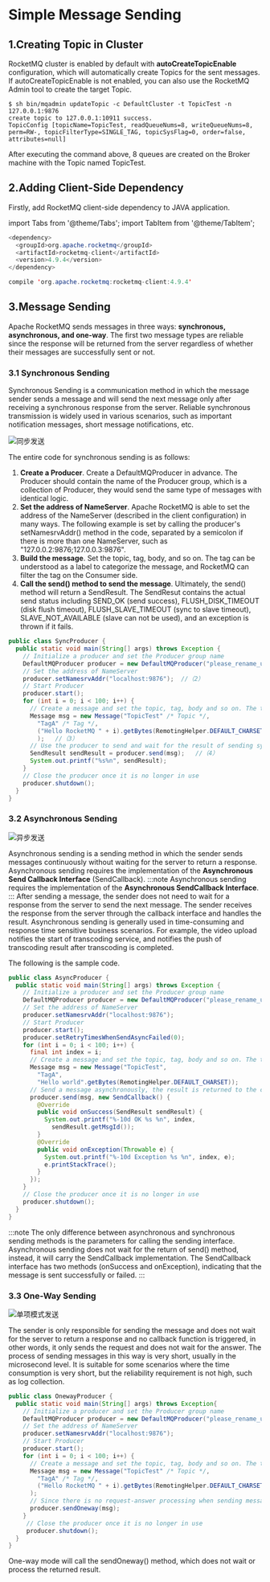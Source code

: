 # Simple Message Sending

## 1.Creating Topic in Cluster

RocketMQ cluster is enabled by default with **autoCreateTopicEnable** configuration, which will automatically create Topics for the sent messages. If autoCreateTopicEnable is not enabled, you can also use the RocketMQ Admin tool to create the target Topic.

```shell
$ sh bin/mqadmin updateTopic -c DefaultCluster -t TopicTest -n 127.0.0.1:9876
create topic to 127.0.0.1:10911 success.
TopicConfig [topicName=TopicTest, readQueueNums=8, writeQueueNums=8, perm=RW-, topicFilterType=SINGLE_TAG, topicSysFlag=0, order=false, attributes=null]
```

After executing the command above, 8 queues are created on the Broker machine with the Topic named TopicTest.

## 2.Adding Client-Side Dependency

Firstly, add RocketMQ client-side dependency to JAVA application.

import Tabs from '@theme/Tabs';
import TabItem from '@theme/TabItem';

<Tabs>
<TabItem value="Maven" label="Maven" default >

```java
<dependency>
  <groupId>org.apache.rocketmq</groupId>
  <artifactId>rocketmq-client</artifactId>
  <version>4.9.4</version>
</dependency>
```
</TabItem>
<TabItem value="Gradle" label="Gradle">

```java 
compile 'org.apache.rocketmq:rocketmq-client:4.9.4'
```

</TabItem>

</Tabs>


## 3.Message Sending

Apache RocketMQ sends messages in three ways: **synchronous, asynchronous, and one-way**. The first two message types are reliable since the response will be returned from the server regardless of whether their messages are successfully sent or not.

### 3.1 Synchronous Sending

Synchronous Sending is a communication method in which the message sender sends a message and will send the next message only after receiving a synchronous response from the server. Reliable synchronous transmission is widely used in various scenarios, such as important notification messages, short message notifications, etc.


![同步发送](../picture/同步发送.png)

The entire code for synchronous sending is as follows: 
1. **Create a Producer**. Create a DefaultMQProducer in advance. The Producer should contain the name of the Producer group, which is a collection of Producer, they would send the same type of messages with identical logic.
2. **Set the address of NameServer**. Apache RocketMQ is able to set the address of the NameServer (described in the client configuration) in many ways. The following example is set by calling the producer's setNamesrvAddr() method in the code, separated by a semicolon if there is more than one NameServer, such as "127.0.0.2:9876;127.0.0.3:9876".
3. **Build the message**. Set the topic, tag, body, and so on. The tag can be understood as a label to categorize the message, and RocketMQ can filter the tag on the Consumer side.
4. **Call the send() method to send the message**. Ultimately, the send() method will return a SendResult. The SendResut contains the actual send status including SEND_OK (send success), FLUSH_DISK_TIMEOUT (disk flush timeout), FLUSH_SLAVE_TIMEOUT (sync to slave timeout), SLAVE_NOT_AVAILABLE (slave can not be used), and an exception is thrown if it fails.

``` java
public class SyncProducer {
  public static void main(String[] args) throws Exception {
    // Initialize a producer and set the Producer group name
    DefaultMQProducer producer = new DefaultMQProducer("please_rename_unique_group_name"); //（1）
    // Set the address of NameServer
    producer.setNamesrvAddr("localhost:9876");  //（2）
    // Start Producer
    producer.start();
    for (int i = 0; i < 100; i++) {
      // Create a message and set the topic, tag, body and so on. The tag can be understood as a label to categorize the message, and RocketMQ can filter the tag on the consumer side.
      Message msg = new Message("TopicTest" /* Topic */,
        "TagA" /* Tag */,
        ("Hello RocketMQ " + i).getBytes(RemotingHelper.DEFAULT_CHARSET) /* Message body */
        );   //（3）
      // Use the producer to send and wait for the result of sending synchronously
      SendResult sendResult = producer.send(msg);   //（4）
      System.out.printf("%s%n", sendResult);
    }
    // Close the producer once it is no longer in use
    producer.shutdown();
  }
}
```



### 3.2 Asynchronous Sending

![异步发送](../picture/异步发送.png)


Asynchronous sending is a sending method in which the sender sends messages continuously without waiting for the server to return a response.
Asynchronous sending requires the implementation of the **Asynchronous Send Callback Interface** (SendCallback).
:::note
Asynchronous sending requires the implementation of the **Asynchronous SendCallback Interface**.
:::
After sending a message, the sender does not need to wait for a response from the server to send the next message. The sender receives the response from the server through the callback interface and handles the result. Asynchronous sending is generally used in time-consuming and response time sensitive business scenarios. For example, the video upload notifies the start of transcoding service, and notifies the push of transcoding result after transcoding is completed.

The following is the sample code.

``` java
public class AsyncProducer {
  public static void main(String[] args) throws Exception {
    // Initialize a producer and set the Producer group name
    DefaultMQProducer producer = new DefaultMQProducer("please_rename_unique_group_name");
    // Set the address of NameServer
    producer.setNamesrvAddr("localhost:9876");
    // Start Producer
    producer.start();
    producer.setRetryTimesWhenSendAsyncFailed(0);
    for (int i = 0; i < 100; i++) {
      final int index = i;
      // Create a message and set the topic, tag, body and so on. The tag can be understood as a label to categorize the message, and RocketMQ can filter the tag on the consumer side.
      Message msg = new Message("TopicTest",
        "TagA",
        "Hello world".getBytes(RemotingHelper.DEFAULT_CHARSET));
      // Send a message asynchronously, the result is returned to the client by callback
      producer.send(msg, new SendCallback() {
        @Override
        public void onSuccess(SendResult sendResult) {
          System.out.printf("%-10d OK %s %n", index,
            sendResult.getMsgId());
        }
        @Override
        public void onException(Throwable e) {
          System.out.printf("%-10d Exception %s %n", index, e);
          e.printStackTrace();
        }
      });
    }
    // Close the producer once it is no longer in use
    producer.shutdown();
  }
}
```

:::note
The only difference between asynchronous and synchronous sending methods is the parameters for calling the sending interface. Asynchronous sending does not wait for the return of send() method, instead, it will carry the SendCallback implementation. The SendCallback interface has two methods (onSuccess and onException), indicating that the message is sent successfully or failed.
:::

### 3.3 One-Way Sending

![单项模式发送](../picture/Oneway发送.png)



The sender is only responsible for sending the message and does not wait for the server to return a response and no callback function is triggered, in other words, it only sends the request and does not wait for the answer. The process of sending messages in this way is very short, usually in the microsecond level. It is suitable for some scenarios where the time consumption is very short, but the reliability requirement is not high, such as log collection.

``` java
public class OnewayProducer {
  public static void main(String[] args) throws Exception{
    // Initialize a producer and set the Producer group name
    DefaultMQProducer producer = new DefaultMQProducer("please_rename_unique_group_name");
    // Set the address of NameServer
    producer.setNamesrvAddr("localhost:9876");
    // Start Producer
    producer.start();
    for (int i = 0; i < 100; i++) {
      // Create a message and set the topic, tag, body and so on. The tag can be understood as a label to categorize the message, and RocketMQ can filter the tag on the consumer side.
      Message msg = new Message("TopicTest" /* Topic */,
        "TagA" /* Tag */,
        ("Hello RocketMQ " + i).getBytes(RemotingHelper.DEFAULT_CHARSET) /* Message body */
      );
      // Since there is no request-answer processing when sending messages in the oneway method, if there is a message sending failure, data will be lost because there is no retry. If data cannot be lost, it is recommended to use the reliable synchronous or reliable asynchronous sending method.
      producer.sendOneway(msg);
    }
     // Close the producer once it is no longer in use
     producer.shutdown();
  }
}
```

One-way mode will call the sendOneway() method, which does not wait or process the returned result.
